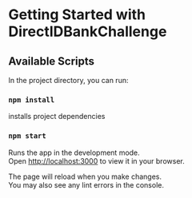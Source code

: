 # Getting Started with DirectIDBankChallenge



## Available Scripts

In the project directory, you can run:


### `npm install`

installs project dependencies

### `npm start`

Runs the app in the development mode.\
Open [http://localhost:3000](http://localhost:3000) to view it in your browser.

The page will reload when you make changes.\
You may also see any lint errors in the console.







